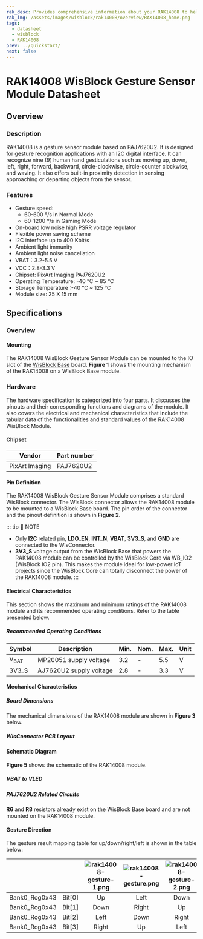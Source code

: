 ```yaml
---
rak_desc: Provides comprehensive information about your RAK14008 to help you use it. This information includes technical specifications, characteristics, and requirements, and it also discusses the device components.
rak_img: /assets/images/wisblock/rak14008/overview/RAK14008_home.png
tags:
  - datasheet
  - wisblock
  - RAK14008
prev: ../Quickstart/
next: false
---
```


# RAK14008 WisBlock Gesture Sensor Module Datasheet

## Overview

### Description

RAK14008 is a gesture sensor module based on PAJ7620U2. It is designed for gesture recognition applications with an I2C digital interface. It can recognize nine (9) human hand gesticulations such as moving up, down, left, right, forward, backward, circle-clockwise, circle-counter clockwise, and waving. It also offers built-in proximity detection in sensing approaching or departing objects from the sensor.

### Features

- Gesture speed:
    - 60-600&nbsp;°/s in Normal Mode
    - 60-1200&nbsp;°/s in Gaming Mode
- On-board low noise high PSRR voltage regulator
- Flexible power saving scheme
- I2C interface up to 400 Kbit/s
- Ambient light immunity
- Ambient light noise cancellation
- VBAT：3.2-5.5&nbsp;V
- VCC：2.8-3.3&nbsp;V
- Chipset: PixArt Imaging PAJ7620U2
- Operating Temperature: -40&nbsp;°C ~ 85&nbsp;°C
- Storage Temperature :-40&nbsp;°C ~ 125&nbsp;°C
- Module size: 25 X 15&nbsp;mm

## Specifications

### Overview 

#### Mounting

The RAK14008 WisBlock Gesture Sensor Module can be mounted to the IO slot of the [WisBlock Base](https://docs.rakwireless.com/Product-Categories/WisBlock/#wisblock-base) board. **Figure 1** shows the mounting mechanism of the RAK14008 on a WisBlock Base module.

<rk-img
  src="/assets/images/wisblock/rak14008/datasheet/mounting-mechanism.png"
  width="60%"
  caption="RAK14008 mounting mechanism on a WisBlock Base module"
/>

### Hardware

The hardware specification is categorized into four parts. It discusses the pinouts and their corresponding functions and diagrams of the module. It also covers the electrical and mechanical characteristics that include the tabular data of the functionalities and standard values of the RAK14008 WisBlock Module.

####  Chipset

| Vendor         | Part number |
| -------------- | ----------- |
| PixArt Imaging | PAJ7620U2   |

#### Pin Definition

The RAK14008 WisBlock Gesture Sensor Module comprises a standard WisBlock connector. The WisBlock connector allows the RAK14008 module to be mounted to a WisBlock Base board. The pin order of the connector and the pinout definition is shown in **Figure 2**.

<rk-img
  src="/assets/images/wisblock/rak14008/datasheet/RAK14008_Pinout.svg"
  width="70%"
  caption="RAK14008 Pinout Diagram"
/>

::: tip 📝 NOTE
- Only **I2C** related pin, **LDO_EN**, **INT_N**, **VBAT**, **3V3_S**, and **GND** are connected to the WisConnector.
- **3V3_S** voltage output from the WisBlock Base that powers the RAK14008 module can be controlled by the WisBlock Core via WB_IO2 (WisBlock IO2 pin). This makes the module ideal for low-power IoT projects since the WisBlock Core can totally disconnect the power of the RAK14008 module.
:::  

#### Electrical Characteristics

This section shows the maximum and minimum ratings of the RAK14008 module and its recommended operating conditions. Refer to the table presented below.

##### Recommended Operating Conditions

| Symbol          | Description             | Min. | Nom. | Max. | Unit |
| --------------- | ----------------------- | ---- | ---- | ---- | ---- |
| V<sub>BAT</sub> | MP20051 supply voltage  | 3.2  | -    | 5.5  | V    |
| 3V3_S           | AJ7620U2 supply voltage | 2.8  | -    | 3.3  | V    |

#### Mechanical Characteristics

##### Board Dimensions

The mechanical dimensions of the RAK14008 module are shown in **Figure 3** below.

<rk-img
  src="/assets/images/wisblock/rak14008/datasheet/mech-dimensions.png"
  width="75%"
  caption="RAK14008 mechanical dimensions"
/>

##### WisConnector PCB Layout

<rk-img
  src="/assets/images/wisblock/rak14008/datasheet/wisconnector-pcb.png"
  width="100%"
  caption="WisConnector PCB footprint and recommendations"
/>

#### Schematic Diagram

**Figure 5** shows the schematic of the RAK14008 module.

<rk-img
  src="/assets/images/wisblock/rak14008/datasheet/rak14008-schematic.png"
  width="100%"
  caption="RAK14008 WisBlock Module schematic"
/>

##### VBAT to VLED

<rk-img
  src="/assets/images/wisblock/rak14008/datasheet/vbatvled.png"
  width="50%"
  caption="VBAT to VLED"
/>

##### PAJ7620U2 Related Circuits 

**R6** and **R8** resistors already exist on the WisBlock Base board and are not mounted on the RAK14008 module.

<rk-img
  src="/assets/images/wisblock/rak14008/datasheet/relatedcircuits.png"
  width="50%"
  caption="PAJ7620U2 related circuits"
/>

#### Gesture Direction


<rk-img
  src="/assets/images/wisblock/rak14008/datasheet/rak14008-gesture.png"
  width="30%"
  caption="RAK14008 default direction"
/>

The gesture result mapping table for up/down/right/left is shown in the table below:



|               |        | ![rak14008-gesture-1.png](/assets/images/wisblock/rak14008/datasheet/rak14008-gesture-1.png) | ![rak14008-gesture.png](/assets/images/wisblock/rak14008/datasheet/rak14008-gesture.png) | ![rak14008-gesture-2.png](/assets/images/wisblock/rak14008/datasheet/rak14008-gesture-2.png) | ![rak14008-gesture-3.png](/assets/images/wisblock/rak14008/datasheet/rak14008-gesture-3.png) |
| ------------- | ------ | :------------------------------------------------------------------------------------------: | :--------------------------------------------------------------------------------------: | :------------------------------------------------------------------------------------------: | :------------------------------------------------------------------------------------------: |
| Bank0_Rcg0x43 | Bit[0] |                                              Up                                              |                                           Left                                           |                                             Down                                             |                                            Right                                             |
| Bank0_Rcg0x43 | Bit[1] |                                             Down                                             |                                          Right                                           |                                              Up                                              |                                             Left                                             |
| Bank0_Rcg0x43 | Bit[2] |                                             Left                                             |                                           Down                                           |                                            Right                                             |                                              Up                                              |
| Bank0_Rcg0x43 | Bit[3] |                                            Right                                             |                                            Up                                            |                                             Left                                             |                                             Down                                             |
